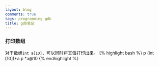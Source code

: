 ```yaml
---
layout: blog
comments: true
tags: programming gdb
title: gdb笔记
---
```


### 打印数组 ###
对于数组`int a[10]`，可以同时将其值打印出来。
{% highlight bash %}
p (int [10])*a
p *a@10
{% endhighlight %}

